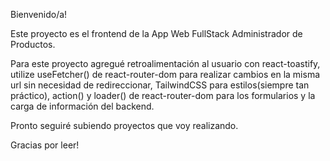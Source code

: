 Bienvenido/a!

Este proyecto es el frontend de la App Web FullStack Administrador de Productos.

Para este proyecto agregué retroalimentación al usuario con react-toastify, utilize useFetcher() de react-router-dom para realizar cambios en la misma url sin necesidad de redireccionar, TailwindCSS para estilos(siempre tan práctico), action() y loader() de react-router-dom para los formularios y la carga de información del backend.

Pronto seguiré subiendo proyectos que voy realizando.

Gracias por leer!
